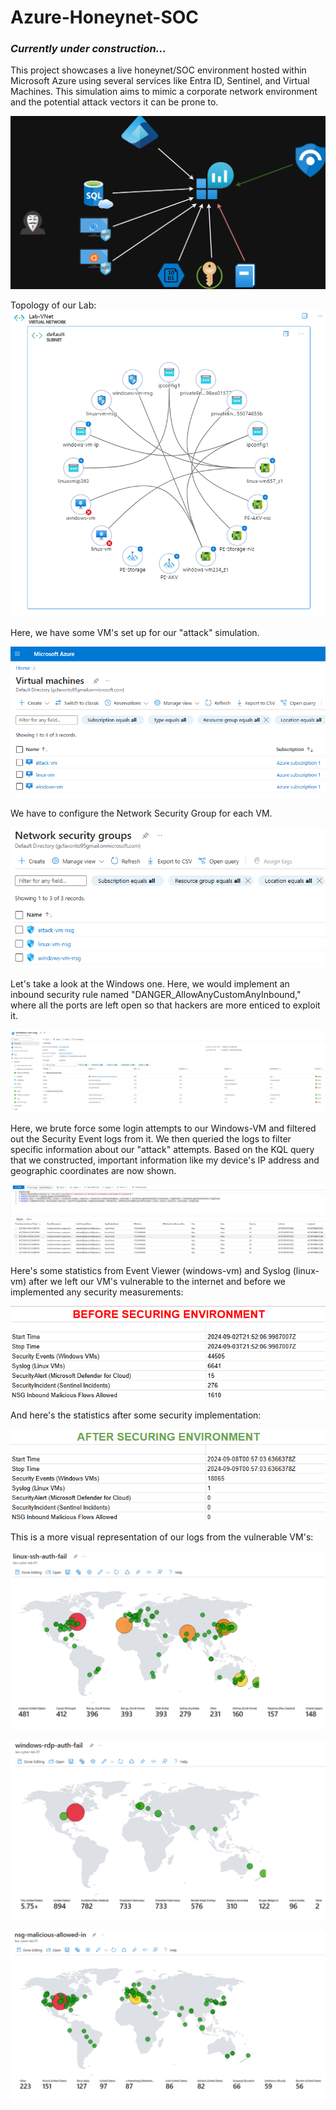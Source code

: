 # Azure-Honeynet-SOC
 
 <h3><i>Currently under construction...</i></h3>

This project showcases a live honeynet/SOC environment hosted within Microsoft Azure using several services like Entra ID, Sentinel, and Virtual Machines.
This simulation aims to mimic a corporate network environment and the potential attack vectors it can be prone to.

![screenshot](/Pictures/Overview.png)

Topology of our Lab:
![screenshot](/Pictures/Lab-VNet.png)

Here, we have some VM's set up for our "attack" simulation.

![screenshot](/Pictures/VM's.png)

We have to configure the Network Security Group for each VM. 

![screenshot](/Pictures/NSG's.png)

Let's take a look at the Windows one. Here, we would implement an inbound security rule named "DANGER_AllowAnyCustomAnyInbound," where all the ports are left open so that hackers are more enticed to exploit it.

![screenshot](/Pictures/NSG-win.png)



Here, we brute force some login attempts to our Windows-VM and filtered out the Security Event logs from it. We then queried the logs to filter specific information about our "attack" attempts. Based on the KQL query that we constructed, important information like my device's IP address and geographic coordinates are now shown.

![screenshot](/Pictures/KQL-Log-Query.png)


Here's some statistics from Event Viewer (windows-vm) and Syslog (linux-vm) after we left our VM's vulnerable to the internet and before we implemented any security measurements:

![screenshot](/Pictures/Updated%20Workbook%20Pics/BEFORE-Map-Stats.png)

And here's the statistics after some security implementation:

![screenshot](/Pictures/Updated%20Workbook%20Pics/AFTER-Map-Stats.png)


This is a more visual representation of our logs from the vulnerable VM's:

![screenshot](/Pictures/Updated%20Workbook%20Pics/linux-ssh-auth-fail-BEFORE.png)

![screenshot](/Pictures/Updated%20Workbook%20Pics/windows-rdp-auth-fail-BEFORE.png)

![screenshot](/Pictures/Updated%20Workbook%20Pics/nsg-malicious-allowed-in-BEFORE.png)




